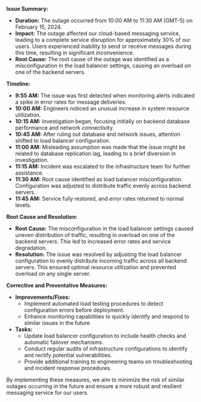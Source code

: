 **Issue Summary:**

- **Duration:** The outage occurred from 10:00 AM to 11:30 AM (GMT-5) on February 15, 2024.
- **Impact:** The outage affected our cloud-based messaging service, leading to a complete service disruption for approximately 30% of our users. Users experienced inability to send or receive messages during this time, resulting in significant inconvenience.
- **Root Cause:** The root cause of the outage was identified as a misconfiguration in the load balancer settings, causing an overload on one of the backend servers.

**Timeline:**

- **9:55 AM:** The issue was first detected when monitoring alerts indicated a spike in error rates for message deliveries.
- **10:00 AM:** Engineers noticed an unusual increase in system resource utilization.
- **10:15 AM:** Investigation began, focusing initially on backend database performance and network connectivity.
- **10:45 AM:** After ruling out database and network issues, attention shifted to load balancer configuration.
- **11:00 AM:** Misleading assumption was made that the issue might be related to database replication lag, leading to a brief diversion in investigation.
- **11:15 AM:** Incident was escalated to the infrastructure team for further assistance.
- **11:30 AM:** Root cause identified as load balancer misconfiguration. Configuration was adjusted to distribute traffic evenly across backend servers.
- **11:45 AM:** Service fully restored, and error rates returned to normal levels.

**Root Cause and Resolution:**

- **Root Cause:** The misconfiguration in the load balancer settings caused uneven distribution of traffic, resulting in overload on one of the backend servers. This led to increased error rates and service degradation.
- **Resolution:** The issue was resolved by adjusting the load balancer configuration to evenly distribute incoming traffic across all backend servers. This ensured optimal resource utilization and prevented overload on any single server.

**Corrective and Preventative Measures:**

- **Improvements/Fixes:**
  - Implement automated load testing procedures to detect configuration errors before deployment.
  - Enhance monitoring capabilities to quickly identify and respond to similar issues in the future.
- **Tasks:**
  - Update load balancer configuration to include health checks and automatic failover mechanisms.
  - Conduct regular audits of infrastructure configurations to identify and rectify potential vulnerabilities.
  - Provide additional training to engineering teams on troubleshooting and incident response procedures.

By implementing these measures, we aim to minimize the risk of similar outages occurring in the future and ensure a more robust and resilient messaging service for our users.
